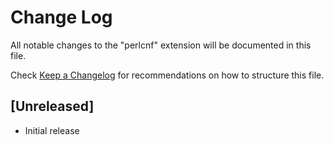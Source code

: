 # Change Log

All notable changes to the "perlcnf" extension will be documented in this file.

Check [Keep a Changelog](http://keepachangelog.com/) for recommendations on how to structure this file.

## [Unreleased]

- Initial release